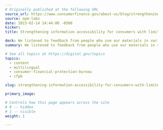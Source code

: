 ```yaml
---
# Originally published at the following URL
source_url: https://www.consumerfinance.gov/about-us/blog/strengthening-information-accessibility-for-consumers-limited-english-proficiency/
source: opm-labs
date: 2023-02-14 14:44:00 -0500
kicker: 
title: Strengthening information accessibility for consumers with limited English proficiency

deck: We listened to feedback from people who use our materials in various languages to make sure people could find the information they need most, in the language they prefer. Now we’re relaunching our pages in multiple languages.
summary: We listened to feedback from people who use our materials in various languages to make sure people could find the information they need most, in the language they prefer. Now we’re relaunching our pages in multiple languages.

# See all topics at https://digital.gov/topics
topics:
  - content
  - multilingual
  - consumer-financial-protection-bureau
  - cfpb

slug: strengthening-information-accessibility-for-consumers-with-limited-english-proficiency

primary_image: 

# Controls how this page appears across the site
# 0 -- hidden
# 1 -- visible
weight: 1

---
```

